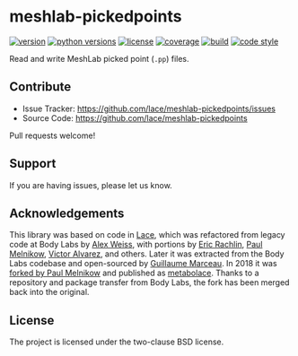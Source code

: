 # meshlab-pickedpoints

[![version](https://img.shields.io/pypi/v/meshlab-pickedpoints?style=flat-square)][pypi]
[![python versions](https://img.shields.io/pypi/pyversions/meshlab-pickedpoints?style=flat-square)][pypi]
[![license](https://img.shields.io/pypi/l/meshlab-pickedpoints?style=flat-square)][pypi]
[![coverage](https://img.shields.io/badge/coverage-100%25-brightgreen?style=flat-square)][coverage]
[![build](https://img.shields.io/circleci/project/github/lace/meshlab-pickedpoints/master?style=flat-square)][build]
[![code style](https://img.shields.io/badge/code%20style-black-black?style=flat-square)][black]

Read and write MeshLab picked point (`.pp`) files.

[pypi]: https://pypi.org/project/meshlab-pickedpoints/
[coverage]: https://github.com/lace/meshlab-pickedpoints/blob/master/.coveragerc#L2
[build]: https://circleci.com/gh/lace/meshlab-pickedpoints/tree/master
[docs build]: https://meshlab-pickedpoints.readthedocs.io/en/latest/
[black]: https://black.readthedocs.io/en/stable/

## Contribute

- Issue Tracker: https://github.com/lace/meshlab-pickedpoints/issues
- Source Code: https://github.com/lace/meshlab-pickedpoints

Pull requests welcome!


## Support

If you are having issues, please let us know.


## Acknowledgements

This library was based on code in [Lace][], which was refactored from legacy
code at Body Labs by [Alex Weiss][], with portions by [Eric Rachlin][],
[Paul Melnikow][], [Victor Alvarez][], and others. Later it was extracted
from the Body Labs codebase and open-sourced by [Guillaume Marceau][]. In
2018 it was [forked by Paul Melnikow][fork] and published as
[metabolace][fork pypi]. Thanks to a repository and package transfer from
Body Labs, the fork has been merged back into the original.

[lace]: http://github.com/lace/lace
[paul melnikow]: https://github.com/paulmelnikow
[jake beard]: https://github.com/jbeard4
[alex weiss]: https://github.com/algrs
[eric rachlin]: https://github.com/eerac
[victor alvarez]: https://github.com/yangmillstheory
[guillaume marceau]: https://github.com/gmarceau
[fork]: https://github.com/metabolize/lace
[fork pypi]: https://pypi.org/project/metabolace/

## License

The project is licensed under the two-clause BSD license.
